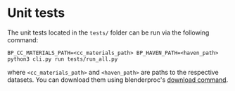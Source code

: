 # Unit tests

The unit tests located in the `tests/` folder can be run via the following command:

```
BP_CC_MATERIALS_PATH=<cc_materials_path> BP_HAVEN_PATH=<haven_path>  python3 cli.py run tests/run_all.py
```

where `<cc_materials_path>` and `<haven_path>` are paths to the respective datasets.
You can download them using blenderproc's [download command](/docs/tutorials/loader.md).
